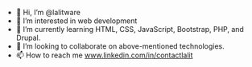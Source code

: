 - 👋 Hi, I’m @lalitware
- 👀 I’m interested in web development
- 🌱 I’m currently learning HTML, CSS, JavaScript, Bootstrap, PHP, and Drupal. 
- 💞️ I’m looking to collaborate on above-mentioned technologies.
- 📫 How to reach me www.linkedin.com/in/contactlalit

<!---
lalitware/lalitware is a ✨ special ✨ repository because its `README.md` (this file) appears on your GitHub profile.
You can click the Preview link to take a look at your changes.
--->
